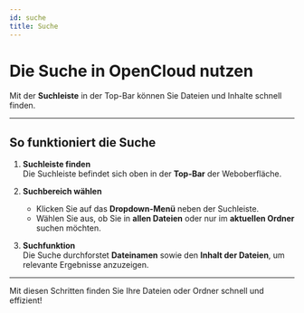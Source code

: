 ```yaml
---
id: suche
title: Suche
---
```

# Die Suche in OpenCloud nutzen

Mit der **Suchleiste** in der Top-Bar können Sie Dateien und Inhalte schnell finden.

---

## So funktioniert die Suche

1. **Suchleiste finden**  
   Die Suchleiste befindet sich oben in der **Top-Bar** der Weboberfläche.

2. **Suchbereich wählen**  
   - Klicken Sie auf das **Dropdown-Menü** neben der Suchleiste.  
   - Wählen Sie aus, ob Sie in **allen Dateien** oder nur im **aktuellen Ordner** suchen möchten.

3. **Suchfunktion**  
   Die Suche durchforstet **Dateinamen** sowie den **Inhalt der Dateien**, um relevante Ergebnisse anzuzeigen.

---

Mit diesen Schritten finden Sie Ihre Dateien oder Ordner schnell und effizient!
